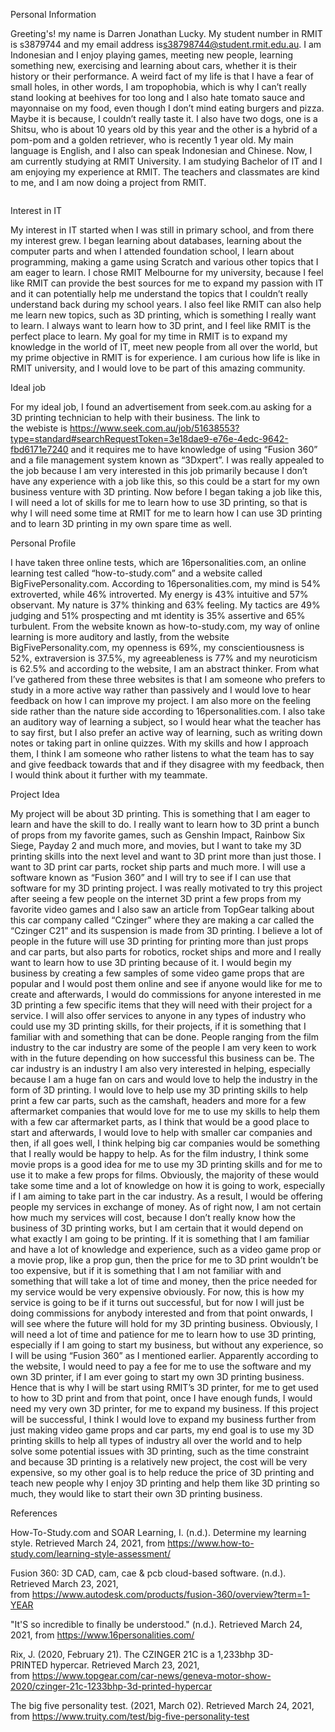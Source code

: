 <p><span data-contrast="auto">Personal Information</span></p>
<p><span data-contrast="auto">Greeting's! my <img src="https://drive.google.com/file/d/1_NVrw7oGqZbtV8ZGTOHUPYhLR8LLshoj/view" alt="" />name is Darren Jonathan Lucky. My student number in RMIT is s3879744 and my email address&nbsp;</span><span data-contrast="auto">is</span><a href="mailto:s38798744@student.rmit.edu.au"><span data-contrast="none"><span data-ccp-char="">s38798744@student.rmit.edu.au</span></span></a><span data-contrast="auto">. I am Indonesian and I enjoy playing games, meeting new people, learning something new, exercising and learning about cars, whether it is their history or their performance. A weird fact of my life is that I have a fear of small holes, in other words, I am tropophobia, which is why I can&rsquo;t really stand looking at beehives for too long and I also hate tomato sauce and mayonnaise on my food, even though I don&rsquo;t mind eating burgers and pizza. Maybe it is because, I couldn&rsquo;t really taste it. I also have two dogs, one is a Shitsu, who is about 10 years old by this year and the other is a hybrid of a pom-pom and a golden retriever, who is recently 1 year old. My main language is English, and I also can speak Indonesian and Chinese. Now, I am currently studying at RMIT University. I am studying Bachelor of IT and I am enjoying my experience at RMIT. The teachers and classmates are kind to me, and I am now doing a project from RMIT.&nbsp;</span></p>
<p><span data-contrast="auto"><img src="&lt;p&gt;&lt;span data-contrast=&quot;auto&quot;&gt;Personal Information&lt;/span&gt;&lt;/p&gt; &lt;p&gt;&lt;span data-contrast=&quot;auto&quot;&gt;Greeting's! my name is Darren Jonathan Lucky. My student number in RMIT is s3879744 and my email address&amp;nbsp;&lt;/span&gt;&lt;span data-contrast=&quot;auto&quot;&gt;is&lt;/span&gt;&lt;a href=&quot;mailto:s38798744@student.rmit.edu.au&quot;&gt;&lt;span data-contrast=&quot;none&quot;&gt;&lt;span data-ccp-char=&quot;&quot;&gt;s38798744@student.rmit.edu.au&lt;/span&gt;&lt;/span&gt;&lt;/a&gt;&lt;span data-contrast=&quot;auto&quot;&gt;. I am Indonesian and I enjoy playing games, meeting new people, learning something new, exercising and learning about cars, whether it is their history or their performance. A weird fact of my life is that I have a fear of small holes, in other words, I am tropophobia, which is why I can&amp;rsquo;t really stand looking at beehives for too long and I also hate tomato sauce and mayonnaise on my food, even though I don&amp;rsquo;t mind eating burgers and pizza. Maybe it is because, I couldn&amp;rsquo;t really taste it. I also have two dogs, one is a Shitsu, who is about 10 years old by this year and the other is a hybrid of a pom-pom and a golden retriever, who is recently 1 year old. My main language is English, and I also can speak Indonesian and Chinese. Now, I am currently studying at RMIT University. I am studying Bachelor of IT and I am enjoying my experience at RMIT. The teachers and classmates are kind to me, and I am now doing a project from RMIT.&amp;nbsp;&lt;/span&gt;&lt;/p&gt; &lt;p&gt;&lt;span data-contrast=&quot;auto&quot;&gt;Interest in IT&lt;/span&gt;&lt;/p&gt; &lt;p&gt;&lt;span data-contrast=&quot;auto&quot;&gt;My interest in IT started when I was still in primary school, and from there my interest grew. I began learning about databases, learning about the computer parts and when I attended foundation school, I learn about programming, making a game using Scratch and various other topics that I am eager to learn. I chose RMIT Melbourne for my university, because I feel like RMIT can provide the best sources for me to expand my passion with IT and it can potentially help me understand the topics that I couldn&amp;rsquo;t really understand back during my school years. I also feel like RMIT can also help me learn new topics, such as 3D printing, which is something I really want to learn. I always want to learn how to 3D print, and I feel like RMIT is the perfect place to learn. My goal for my time in RMIT is to expand my knowledge in the world of IT, meet new people from all over the world, but my prime objective in RMIT is for experience. I am curious how life is like in RMIT university, and I would love to be part of this amazing community.&lt;/span&gt;&lt;/p&gt; &lt;p&gt;&lt;span data-contrast=&quot;auto&quot;&gt;Ideal job&lt;/span&gt;&lt;/p&gt; &lt;p&gt;&lt;span data-contrast=&quot;auto&quot;&gt;For my ideal job, I found an advertisement from seek.com.au asking for a 3D printing technician to help with their business. The link to the&amp;nbsp;webiste&amp;nbsp;is&amp;nbsp;&lt;/span&gt;&lt;a href=&quot;https://www.seek.com.au/job/51638553?type=standard#searchRequestToken=3e18dae9-e76e-4edc-9642-fbd6171e7240&quot;&gt;&lt;span data-contrast=&quot;none&quot;&gt;&lt;span data-ccp-char=&quot;&quot;&gt;https://www.seek.com.au/job/51638553?type=standard#searchRequestToken=3e18dae9-e76e-4edc-9642-fbd6171e7240&lt;/span&gt;&lt;/span&gt;&lt;/a&gt;&lt;span data-contrast=&quot;auto&quot;&gt;&amp;nbsp;and it requires me to have knowledge of using &amp;ldquo;Fusion 360&amp;rdquo; and a file management system known as &amp;ldquo;3Dxpert&amp;rdquo;. I was really appealed to the job because I am very interested in this job primarily because I don&amp;rsquo;t have any experience with a job like this, so this could be a start for my own business venture with 3D printing. Now before I began taking a job like this, I will need a lot of skills for me to learn how to use 3D printing, so that is why I will need some time at RMIT for me to learn how I can use 3D printing and to learn 3D printing in my own spare time as well.&lt;/span&gt;&lt;/p&gt; &lt;p&gt;&lt;span data-contrast=&quot;auto&quot;&gt;Personal Profile&lt;/span&gt;&lt;/p&gt; &lt;p&gt;&lt;span data-contrast=&quot;auto&quot;&gt;I have taken three online tests, which are 16personalities.com, an online learning test called &amp;ldquo;how-to-study.com&amp;rdquo; and a website called BigFivePersonality.com. According to 16personalities.com, my mind is 54% extroverted, while 46% introverted. My energy is 43% intuitive and 57% observant. My nature is 37% thinking and 63% feeling. My tactics are 49% judging and 51% prospecting and mt identity is 35% assertive and 65% turbulent. From the website known as how-to-study.com, my way of online learning is more auditory and lastly, from the website BigFivePersonality.com, my openness is 69%, my conscientiousness is 52%, extraversion is 37.5%, my agreeableness is 77% and my neuroticism is 62.5% and according to the website, I am an abstract thinker. From what I&amp;rsquo;ve gathered from these three websites is that I am someone who prefers to study in a more active way rather than passively and I would love to hear feedback on how I can improve my project. I am also more on the feeling side rather than the nature side according to 16personalities.com. I also take an auditory way of learning a subject, so I would hear what the teacher has to say first, but I also prefer an active way of learning, such as writing down notes or taking part in online quizzes. With my skills and how I approach them, I think I am someone who rather listens to what the team has to say and give feedback towards that and if they disagree with my feedback, then I would think about it further with my teammate.&lt;/span&gt;&lt;/p&gt; &lt;p&gt;&lt;span data-contrast=&quot;auto&quot;&gt;Project Idea&lt;/span&gt;&lt;/p&gt; &lt;p&gt;&lt;span data-contrast=&quot;auto&quot;&gt;My project will be about 3D printing. This is something that I am eager to learn and have the skill to do. I really want to learn how to 3D print a bunch of props from my favorite games, such as&amp;nbsp;Genshin&amp;nbsp;Impact, Rainbow Six Siege, Payday 2 and much more, and movies, but I want to take my 3D printing skills into the next level and want to 3D print more than just those. I want to 3D print car parts, rocket ship parts and much more. I will use a software known as &amp;ldquo;Fusion 360&amp;rdquo; and I will try to see if I can use that software for my 3D printing project. I was really motivated to try this project after seeing a few people on the internet 3D print a few props from my favorite video games and I also saw an article from&amp;nbsp;TopGear&amp;nbsp;talking about this car company called &amp;ldquo;Czinger&amp;rdquo; where they are making a car called the &amp;ldquo;Czinger C21&amp;rdquo; and its suspension is made from 3D printing. I believe a lot of people in the future will use 3D printing for printing more than just props and car parts, but also parts for robotics, rocket ships and more and I really want to learn how to use 3D printing because of it. I would begin my business by creating a few samples of some video game props that are popular and I would post them online and see if anyone would like for me to create and afterwards, I would do commissions for anyone interested in me 3D printing a few specific items that they will need with their project for a service. I will also offer services to anyone in any types of industry who could use my 3D printing skills, for their projects, if it is something that I familiar with and something that can be done. People ranging from the film industry to the car industry are some of the people I am very keen to work with in the future depending on how successful this business can be. The car industry is an industry I am also very interested in helping, especially because I am a huge fan on cars and would love to help the industry in the form of 3D printing. I would love to help use my 3D printing skills to help print a few car parts, such as the camshaft, headers and more for a few aftermarket companies that would love for me to use my skills to help them with a few car aftermarket parts, as I think that would be a good place to start and afterwards, I would love to help with smaller car companies and then, if all goes well, I think helping big car companies would be something that I really would be happy to help. As for the film industry, I think some movie props is a good idea for me to use my 3D printing skills and for me to use it to make a few props for films. Obviously, the majority of these would take some time and a lot of knowledge on how it is going to work, especially if I am aiming to take part in the car industry. As a result, I would be offering people my services in exchange of money. As of right now, I am not certain how much my services will cost, because I don&amp;rsquo;t really know how the business of 3D printing works, but I am certain that it would depend on what exactly I am going to be printing. If it is something that I am familiar and have a lot of knowledge and experience, such as a video game prop or a movie prop, like a prop gun, then the price for me to 3D print wouldn&amp;rsquo;t be too expensive, but if it is something that I am not familiar with and something that will take a lot of time and money, then the price needed for my service would be very expensive obviously. For now, this is how my service is going to be if it turns out successful, but for now I will just be doing commissions for anybody interested and from that point onwards, I will see where the future will hold for my 3D printing business. Obviously, I will need a lot of time and patience for me to learn how to use 3D printing, especially if I am going to start my business, but without any experience, so I will be using &amp;ldquo;Fusion 360&amp;rdquo; as I mentioned earlier. Apparently according to the website, I would need to pay a fee for me to use the software and my own 3D printer, if I am ever going to start my own 3D printing business. Hence that is why I will be start using RMIT&amp;rsquo;s 3D printer, for me to get used to how to 3D print and from that point, once I have enough funds, I would need my very own 3D printer, for me to expand my business. If this project will be successful, I think I would love to expand my business further from just making video game props and car parts, my end goal is to use my 3D printing skills to help all types of industry all over the world and to help solve some potential issues with 3D printing, such as the time constraint and because 3D printing is a relatively new project, the cost will be very expensive, so my other goal is to help reduce the price of 3D printing and teach new people why I enjoy 3D printing and help them like 3D printing so much, they would like to start their own 3D printing business.&lt;/span&gt;&lt;/p&gt; &lt;p&gt;&lt;span data-contrast=&quot;auto&quot;&gt;References&lt;/span&gt;&lt;/p&gt; &lt;p&gt;&lt;span data-contrast=&quot;auto&quot;&gt;How-To-Study.com and SOAR Learning, I. (n.d.). Determine my learning style. Retrieved March 24, 2021, from&amp;nbsp;&lt;/span&gt;&lt;a href=&quot;https://www.how-to-study.com/learning-style-assessment/&quot;&gt;&lt;span data-contrast=&quot;none&quot;&gt;&lt;span data-ccp-char=&quot;&quot;&gt;https://www.how-to-study.com/learning-style-assessment/&lt;/span&gt;&lt;/span&gt;&lt;/a&gt;&lt;/p&gt; &lt;p&gt;&lt;span data-contrast=&quot;auto&quot;&gt;Fusion 360: 3D CAD, cam,&amp;nbsp;cae&amp;nbsp;&amp;amp;&amp;nbsp;pcb&amp;nbsp;cloud-based software. (n.d.). Retrieved March 23, 2021, from&amp;nbsp;&lt;/span&gt;&lt;a href=&quot;https://www.autodesk.com/products/fusion-360/overview?term=1-YEAR&quot;&gt;&lt;span data-contrast=&quot;none&quot;&gt;&lt;span data-ccp-char=&quot;&quot;&gt;https://www.autodesk.com/products/fusion-360/overview?term=1-YEAR&lt;/span&gt;&lt;/span&gt;&lt;/a&gt;&lt;/p&gt; &lt;p&gt;&lt;span data-contrast=&quot;auto&quot;&gt;&quot;It'S&amp;nbsp;so incredible to finally be understood.&quot; (n.d.). Retrieved March 24, 2021, from&amp;nbsp;&lt;/span&gt;&lt;a href=&quot;https://www.16personalities.com/&quot;&gt;&lt;span data-contrast=&quot;none&quot;&gt;&lt;span data-ccp-char=&quot;&quot;&gt;https://www.16personalities.com/&lt;/span&gt;&lt;/span&gt;&lt;/a&gt;&lt;/p&gt; &lt;p&gt;&lt;span data-contrast=&quot;auto&quot;&gt;Rix, J. (2020, February 21). The CZINGER 21C is a 1,233bhp 3D-PRINTED&amp;nbsp;hypercar. Retrieved March 23, 2021, from&amp;nbsp;&lt;/span&gt;&lt;a href=&quot;https://www.topgear.com/car-news/geneva-motor-show-2020/czinger-21c-1233bhp-3d-printed-hypercar&quot;&gt;&lt;span data-contrast=&quot;none&quot;&gt;&lt;span data-ccp-char=&quot;&quot;&gt;https://www.topgear.com/car-news/geneva-motor-show-2020/czinger-21c-1233bhp-3d-printed-hypercar&lt;/span&gt;&lt;/span&gt;&lt;/a&gt;&lt;/p&gt; &lt;p&gt;&lt;span data-contrast=&quot;auto&quot;&gt;The big five personality test. (2021, March 02). Retrieved March 24, 2021, from&amp;nbsp;&lt;/span&gt;&lt;a href=&quot;https://www.truity.com/test/big-five-personality-test&quot;&gt;&lt;span data-contrast=&quot;none&quot;&gt;&lt;span data-ccp-char=&quot;&quot;&gt;https://www.truity.com/test/big-five-personality-test&lt;/span&gt;&lt;/span&gt;&lt;/a&gt;&lt;/p&gt;" alt="" /></span></p>
<p><span data-contrast="auto">Interest in IT</span></p>
<p><span data-contrast="auto">My interest in IT started when I was still in primary school, and from there my interest grew. I began learning about databases, learning about the computer parts and when I attended foundation school, I learn about programming, making a game using Scratch and various other topics that I am eager to learn. I chose RMIT Melbourne for my university, because I feel like RMIT can provide the best sources for me to expand my passion with IT and it can potentially help me understand the topics that I couldn&rsquo;t really understand back during my school years. I also feel like RMIT can also help me learn new topics, such as 3D printing, which is something I really want to learn. I always want to learn how to 3D print, and I feel like RMIT is the perfect place to learn. My goal for my time in RMIT is to expand my knowledge in the world of IT, meet new people from all over the world, but my prime objective in RMIT is for experience. I am curious how life is like in RMIT university, and I would love to be part of this amazing community.</span></p>
<p><span data-contrast="auto">Ideal job</span></p>
<p><span data-contrast="auto">For my ideal job, I found an advertisement from seek.com.au asking for a 3D printing technician to help with their business. The link to the&nbsp;webiste&nbsp;is&nbsp;</span><a href="https://www.seek.com.au/job/51638553?type=standard#searchRequestToken=3e18dae9-e76e-4edc-9642-fbd6171e7240"><span data-contrast="none"><span data-ccp-char="">https://www.seek.com.au/job/51638553?type=standard#searchRequestToken=3e18dae9-e76e-4edc-9642-fbd6171e7240</span></span></a><span data-contrast="auto">&nbsp;and it requires me to have knowledge of using &ldquo;Fusion 360&rdquo; and a file management system known as &ldquo;3Dxpert&rdquo;. I was really appealed to the job because I am very interested in this job primarily because I don&rsquo;t have any experience with a job like this, so this could be a start for my own business venture with 3D printing. Now before I began taking a job like this, I will need a lot of skills for me to learn how to use 3D printing, so that is why I will need some time at RMIT for me to learn how I can use 3D printing and to learn 3D printing in my own spare time as well.</span></p>
<p><span data-contrast="auto">Personal Profile</span></p>
<p><span data-contrast="auto">I have taken three online tests, which are 16personalities.com, an online learning test called &ldquo;how-to-study.com&rdquo; and a website called BigFivePersonality.com. According to 16personalities.com, my mind is 54% extroverted, while 46% introverted. My energy is 43% intuitive and 57% observant. My nature is 37% thinking and 63% feeling. My tactics are 49% judging and 51% prospecting and mt identity is 35% assertive and 65% turbulent. From the website known as how-to-study.com, my way of online learning is more auditory and lastly, from the website BigFivePersonality.com, my openness is 69%, my conscientiousness is 52%, extraversion is 37.5%, my agreeableness is 77% and my neuroticism is 62.5% and according to the website, I am an abstract thinker. From what I&rsquo;ve gathered from these three websites is that I am someone who prefers to study in a more active way rather than passively and I would love to hear feedback on how I can improve my project. I am also more on the feeling side rather than the nature side according to 16personalities.com. I also take an auditory way of learning a subject, so I would hear what the teacher has to say first, but I also prefer an active way of learning, such as writing down notes or taking part in online quizzes. With my skills and how I approach them, I think I am someone who rather listens to what the team has to say and give feedback towards that and if they disagree with my feedback, then I would think about it further with my teammate.</span></p>
<p><span data-contrast="auto">Project Idea</span></p>
<p><span data-contrast="auto">My project will be about 3D printing. This is something that I am eager to learn and have the skill to do. I really want to learn how to 3D print a bunch of props from my favorite games, such as&nbsp;Genshin&nbsp;Impact, Rainbow Six Siege, Payday 2 and much more, and movies, but I want to take my 3D printing skills into the next level and want to 3D print more than just those. I want to 3D print car parts, rocket ship parts and much more. I will use a software known as &ldquo;Fusion 360&rdquo; and I will try to see if I can use that software for my 3D printing project. I was really motivated to try this project after seeing a few people on the internet 3D print a few props from my favorite video games and I also saw an article from&nbsp;TopGear&nbsp;talking about this car company called &ldquo;Czinger&rdquo; where they are making a car called the &ldquo;Czinger C21&rdquo; and its suspension is made from 3D printing. I believe a lot of people in the future will use 3D printing for printing more than just props and car parts, but also parts for robotics, rocket ships and more and I really want to learn how to use 3D printing because of it. I would begin my business by creating a few samples of some video game props that are popular and I would post them online and see if anyone would like for me to create and afterwards, I would do commissions for anyone interested in me 3D printing a few specific items that they will need with their project for a service. I will also offer services to anyone in any types of industry who could use my 3D printing skills, for their projects, if it is something that I familiar with and something that can be done. People ranging from the film industry to the car industry are some of the people I am very keen to work with in the future depending on how successful this business can be. The car industry is an industry I am also very interested in helping, especially because I am a huge fan on cars and would love to help the industry in the form of 3D printing. I would love to help use my 3D printing skills to help print a few car parts, such as the camshaft, headers and more for a few aftermarket companies that would love for me to use my skills to help them with a few car aftermarket parts, as I think that would be a good place to start and afterwards, I would love to help with smaller car companies and then, if all goes well, I think helping big car companies would be something that I really would be happy to help. As for the film industry, I think some movie props is a good idea for me to use my 3D printing skills and for me to use it to make a few props for films. Obviously, the majority of these would take some time and a lot of knowledge on how it is going to work, especially if I am aiming to take part in the car industry. As a result, I would be offering people my services in exchange of money. As of right now, I am not certain how much my services will cost, because I don&rsquo;t really know how the business of 3D printing works, but I am certain that it would depend on what exactly I am going to be printing. If it is something that I am familiar and have a lot of knowledge and experience, such as a video game prop or a movie prop, like a prop gun, then the price for me to 3D print wouldn&rsquo;t be too expensive, but if it is something that I am not familiar with and something that will take a lot of time and money, then the price needed for my service would be very expensive obviously. For now, this is how my service is going to be if it turns out successful, but for now I will just be doing commissions for anybody interested and from that point onwards, I will see where the future will hold for my 3D printing business. Obviously, I will need a lot of time and patience for me to learn how to use 3D printing, especially if I am going to start my business, but without any experience, so I will be using &ldquo;Fusion 360&rdquo; as I mentioned earlier. Apparently according to the website, I would need to pay a fee for me to use the software and my own 3D printer, if I am ever going to start my own 3D printing business. Hence that is why I will be start using RMIT&rsquo;s 3D printer, for me to get used to how to 3D print and from that point, once I have enough funds, I would need my very own 3D printer, for me to expand my business. If this project will be successful, I think I would love to expand my business further from just making video game props and car parts, my end goal is to use my 3D printing skills to help all types of industry all over the world and to help solve some potential issues with 3D printing, such as the time constraint and because 3D printing is a relatively new project, the cost will be very expensive, so my other goal is to help reduce the price of 3D printing and teach new people why I enjoy 3D printing and help them like 3D printing so much, they would like to start their own 3D printing business.</span></p>
<p><span data-contrast="auto">References</span></p>
<p><span data-contrast="auto">How-To-Study.com and SOAR Learning, I. (n.d.). Determine my learning style. Retrieved March 24, 2021, from&nbsp;</span><a href="https://www.how-to-study.com/learning-style-assessment/"><span data-contrast="none"><span data-ccp-char="">https://www.how-to-study.com/learning-style-assessment/</span></span></a></p>
<p><span data-contrast="auto">Fusion 360: 3D CAD, cam,&nbsp;cae&nbsp;&amp;&nbsp;pcb&nbsp;cloud-based software. (n.d.). Retrieved March 23, 2021, from&nbsp;</span><a href="https://www.autodesk.com/products/fusion-360/overview?term=1-YEAR"><span data-contrast="none"><span data-ccp-char="">https://www.autodesk.com/products/fusion-360/overview?term=1-YEAR</span></span></a></p>
<p><span data-contrast="auto">"It'S&nbsp;so incredible to finally be understood." (n.d.). Retrieved March 24, 2021, from&nbsp;</span><a href="https://www.16personalities.com/"><span data-contrast="none"><span data-ccp-char="">https://www.16personalities.com/</span></span></a></p>
<p><span data-contrast="auto">Rix, J. (2020, February 21). The CZINGER 21C is a 1,233bhp 3D-PRINTED&nbsp;hypercar. Retrieved March 23, 2021, from&nbsp;</span><a href="https://www.topgear.com/car-news/geneva-motor-show-2020/czinger-21c-1233bhp-3d-printed-hypercar"><span data-contrast="none"><span data-ccp-char="">https://www.topgear.com/car-news/geneva-motor-show-2020/czinger-21c-1233bhp-3d-printed-hypercar</span></span></a></p>
<p><span data-contrast="auto">The big five personality test. (2021, March 02). Retrieved March 24, 2021, from&nbsp;</span><a href="https://www.truity.com/test/big-five-personality-test"><span data-contrast="none"><span data-ccp-char="">https://www.truity.com/test/big-five-personality-test</span></span></a></p>
